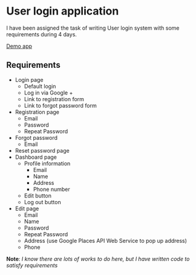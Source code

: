 # User login application

I have been assigned the task of writing User login system with some requirements during 4 days.

[Demo app](https://loginparol.herokuapp.com)

## Requirements
* Login page
    * Default login
    * Log in via Google +
    * Link to registration form
    * Link to forgot password form
* Registration page
    * Email
    * Password
    * Repeat Password
* Forgot password
    * Email
* Reset password page
* Dashboard page
    * Profile information
        * Email
        * Name
        * Address
        * Phone number
    * Edit button
    * Log out button
* Edit page
    * Email
    * Name
    * Password
    * Repeat Password
    * Address (use Google Places API Web Service to pop up address)
    * Phone
    
**Note**: _I know there are lots of works to do here, but I have written code to satisfy requirements_    